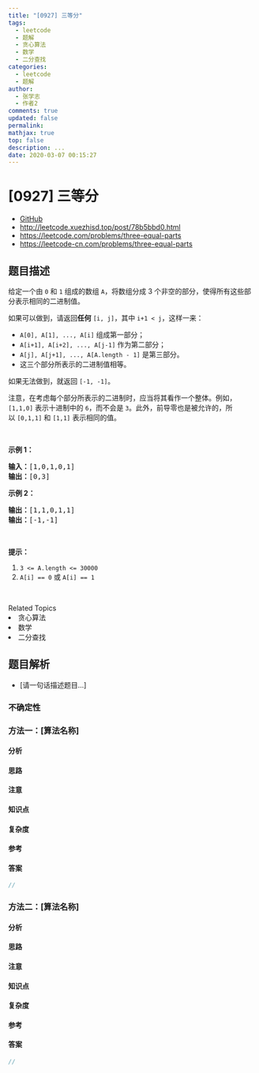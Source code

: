 ```yaml
---
title: "[0927] 三等分"
tags:
  - leetcode
  - 题解
  - 贪心算法
  - 数学
  - 二分查找
categories:
  - leetcode
  - 题解
author:
  - 张学志
  - 作者2
comments: true
updated: false
permalink:
mathjax: true
top: false
description: ...
date: 2020-03-07 00:15:27
---
```



# [0927] 三等分
* [GitHub](https://github.com/algoboy101/LeetCodeCrowdsource/tree/master/_posts/QA/%5B0927%5D%20%E4%B8%89%E7%AD%89%E5%88%86.md)
* http://leetcode.xuezhisd.top/post/78b5bbd0.html
* https://leetcode.com/problems/three-equal-parts
* https://leetcode-cn.com/problems/three-equal-parts


## 题目描述

<p>给定一个由 <code>0</code> 和 <code>1</code> 组成的数组&nbsp;<code>A</code>，将数组分成 3&nbsp;个非空的部分，使得所有这些部分表示相同的二进制值。</p>

<p>如果可以做到，请返回<strong>任何</strong>&nbsp;<code>[i, j]</code>，其中 <code>i+1 &lt; j</code>，这样一来：</p>

<ul>
	<li><code>A[0], A[1], ..., A[i]</code>&nbsp;组成第一部分；</li>
	<li><code>A[i+1], A[i+2], ..., A[j-1]</code>&nbsp;作为第二部分；</li>
	<li><code>A[j], A[j+1], ..., A[A.length - 1]</code> 是第三部分。</li>
	<li>这三个部分所表示的二进制值相等。</li>
</ul>

<p>如果无法做到，就返回&nbsp;<code>[-1, -1]</code>。</p>

<p>注意，在考虑每个部分所表示的二进制时，应当将其看作一个整体。例如，<code>[1,1,0]</code>&nbsp;表示十进制中的&nbsp;<code>6</code>，而不会是&nbsp;<code>3</code>。此外，前导零也是被允许的，所以&nbsp;<code>[0,1,1]</code> 和&nbsp;<code>[1,1]</code>&nbsp;表示相同的值。</p>

<p>&nbsp;</p>

<p><strong>示例 1：</strong></p>

<pre><strong>输入：</strong>[1,0,1,0,1]
<strong>输出：</strong>[0,3]
</pre>

<p><strong>示例 2：</strong></p>

<pre><strong>输出：</strong>[1,1,0,1,1]
<strong>输出：</strong>[-1,-1]</pre>

<p>&nbsp;</p>

<p><strong>提示：</strong></p>

<ol>
	<li><code>3 &lt;= A.length &lt;= 30000</code></li>
	<li><code>A[i] == 0</code>&nbsp;或&nbsp;<code>A[i] == 1</code></li>
</ol>

<p>&nbsp;</p>
<div><div>Related Topics</div><div><li>贪心算法</li><li>数学</li><li>二分查找</li></div></div>


## 题目解析
* [请一句话描述题目...]

### 不确定性


### 方法一：[算法名称]

#### 分析

#### 思路

#### 注意

#### 知识点

#### 复杂度

#### 参考

#### 答案

```cpp
//
```


### 方法二：[算法名称]

#### 分析

#### 思路

#### 注意

#### 知识点

#### 复杂度

#### 参考

#### 答案

```cpp
//
```


